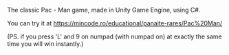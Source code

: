 The classic Pac - Man game, made in Unity Game Engine, using C#.

You can try it at https://mincode.ro/educational/panaite-rares/Pac%20Man/

(PS. if you press 'L' and 9 on numpad (with numpad on) at exactly the same time you will win instantly.)
